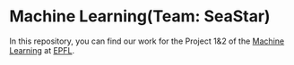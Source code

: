 # Machine Learning(Team: SeaStar)

In this repository, you can find our work for the Project 1&2 of the [Machine Learning](https://github.com/epfml/ML_course) at [EPFL](http://epfl.ch). 

